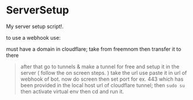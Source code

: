 # ServerSetup
My server setup script!.

to use a webhook use:

must have a domain in cloudflare; take from freemnom then transfer it to there
> after that go to tunnels & make a tunnel for free and setup it in the server ( follow the on screen steps. )
> take the url use paste it in url of webhook of bot.
> now do screen then set port for ex. 443 which has been provided in the local host url of cloudflare tunnel; then ```sudo su``` then activate virtual env then cd and run it.
